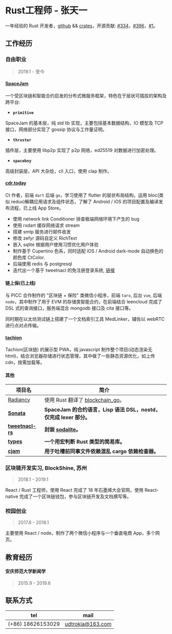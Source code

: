 # Rust工程师 - 张天一

一年经验的 Rust 开发者，[github](https://github.com/clearloop) && [crates](https://crates.io/users/clearloop)，开源贡献: [#334](https://github.com/cryptape/cita/pull/334)，[#396](https://github.com/cryptape/cita/pull/396)，[#1](https://github.com/cryptape/homebrew-cita/pull/1)。



## 工作经历

### 自由职业

> 2019.1 - 至今

#### [SpaceJam](https://github.com/clearloop)

一个受区块链和智能合约启发的分布式微服务框架，特色在于层状可插拔的架构及跨平台:

+ __`primitive`__

SpaceJam 的基本层，纯 std lib 实现，主要包括基本数据结构，IO 模型及 TCP 接口，网络部分实现了 gossip 协议与工作量证明。

+ __`thruster`__

插件层，主要使用 libp2p 实现了 p2p 网络，ed25519 对数据进行加密处理。

+ __`spaceboy`__

高级封装层，API 大杂烩，cli 入口，使用 clap 制作。




#### [cdr.today](https://cdr-today.github.io/intro/)

Ct 作者，前端 `dart` 后端 `go`，学习使用了 flutter 的层状布局结构，运用 bloc(类似 redux)解耦应用请求及组件状态，了解了 Android / iOS 的项目配置及编译发布流程，已上线 App Store。

+ 使用 network link Conditioner 排查极端网络环境下产生的 bug
+ 使用 rxdart 缓存网络请求 stream
+ 搭建 smtp 服务进行邮件收发
+ 修改 zefyr 源码自定义 RichText
+ 嵌入 sqlite 根据用户使用习惯优化用户体验
+ 制作基于 Cupertino 色系，同时适配 iOS / Android dark-mode 自动换色的颜色库 CtColor.
+ 后端使用 redis 与 postgresql
+ 迭代出一个基于 tweetnacl 的免注册登录系统, [链接](https://github.com/lark-in-today/mediumx-prototype)



#### 链上保(已上线)

与 PICC 合作制作的 "区块链 + 保险" 类微信小程序，前端 `taro`, 后台 `vue`, 后端 `node`，其中制作了用于 EVM 的存储类智能合约，在前端结合 leencloud 完成了 DSL 式的查询接口，服务端混合 mongodb 接口及 cita 接口等。

同时期在以太坊测试链上搭建了一个文档索引工具 MedLinker，辅佐以 webRTC 进行点对点传输。



#### [tachion](https://quirky-perlman-c30b6a.netlify.com)

Tachion(区块链) 的展示型 PWA，纯 javascript 制作整个项目(动态渲染无html)，结合浏览器存储进行状态管理，其中做了一些静态资源优化，如上传 cdn，按需加载等。



#### 其他

| 项目名                                                    | 简介                                                                        |
| --------------------------------------------------------- | ------------------------------------------------------------                |
| [Radiancy](https://github.com/udtrokia/Radiancy)          | 使用 Rust 翻译了 [blockchain_go](https://github.com/Jeiwan/blockchain_go)。 |
| __[Sonata](https://crates.io/crates/sonata)__             | __SpaceJam 的合约语言，Lisp 语法 DSL，nostd，仅完成 lexer 部分。__          |
| __[tweetnacl-rs](https://crates.io/crates/tweetnacl-rs)__ | __封装 [sodalite](https://crates.io/crates/sodalite)。__              |
| __[types](https://crates.io/crates/types)__               | __一个用宏判断 Rust 类型的简易库。__                                        |
| __[cjam](https://crates.io/crates/cjam)__                 | __用于吐槽前同事文件依赖混乱 cargo 依赖检查器。__                           |



### 区块链开发实习, BlockShine, 苏州

> 2018.1 - 2019.1

React / Rust 工程师，使用 React 完成了 18 年石墨烯大会官网，使用 React-native 完成了一个区块链钱包，参与区块链开发及文档撰写等。



### 校园创业

> 2017.6 - 2018.1

主要使用 React / node，制作了两个微信小程序与一个垂直电商 App，多个网页。



## 教育经历

#### 安庆师范大学新闻学
> 2015.9 - 2019.6



## 联系方式

| tel               | mail             |
|-------------------|------------------|
| (+86) 18626153029 | udtrokia@163.com |
